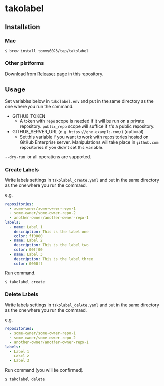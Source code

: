 # takolabel

## Installation

### Mac

```console
$ brew install tommy6073/tap/takolabel
```

### Other platforms

Download from [Releases page](https://github.com/tommy6073/takolabel/releases) in this repository.

## Usage

Set variables below in `takolabel.env` and put in the same directory as the one where you run the command.

- GITHUB_TOKEN
  - A token with `repo` scope is needed if it will be run on a private repository. `public_repo` scope will suffice if it's a public repository.
- GITHUB_SERVER_URL (e.g. `https://ghe.example.com/`) (optional)
  - Set this variable if you want to work with repositories hosted on GitHub Enterprise server. Manipulations will take place in `github.com` repositories if you didn't set this variable.

`--dry-run` for all operations are supported.

### Create Labels

Write labels settings in `takolabel_create.yaml` and put in the same directory as the one where you run the command.

e.g.

```yaml
repositories:
  - some-owner/some-owner-repo-1
  - some-owner/some-owner-repo-2
  - another-owner/another-owner-repo-1
labels:
  - name: Label 1
    description: This is the label one 
    color: ff0000
  - name: Label 2
    description: This is the label two
    color: 00ff00
  - name: Label 3
    description: This is the label three
    color: 0000ff
```

Run command.

```console
$ takolabel create
```

### Delete Labels

Write labels settings in `takolabel_delete.yaml` and put in the same directory as the one where you run the command.

e.g.

```yaml
repositories:
  - some-owner/some-owner-repo-1
  - some-owner/some-owner-repo-2
  - another-owner/another-owner-repo-1
labels:
  - Label 1
  - Label 2
  - Label 3
```

Run command (you will be confirmed).

```console
$ takolabel delete
```
